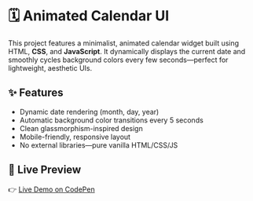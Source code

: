 # 🗓️ Animated Calendar UI

This project features a minimalist, animated calendar widget built using HTML, **CSS**, and **JavaScript**. It dynamically displays the current date and smoothly cycles background colors every few seconds—perfect for lightweight, aesthetic UIs.

## ✨ Features

- Dynamic date rendering (month, day, year)
- Automatic background color transitions every 5 seconds
- Clean glassmorphism-inspired design
- Mobile-friendly, responsive layout
- No external libraries—pure vanilla HTML/CSS/JS

## 🔗 Live Preview

👉 [Live Demo on CodePen](https://codepen.io/KhensCode/pen/XJbvRaK)



